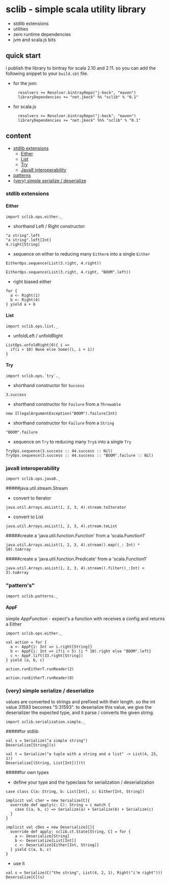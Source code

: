 # sclib - simple scala utility library

  - stdlib extensions
  - utilities
  - zero runtime dependencies
  - jvm and scala.js bits

## quick start 

i publish the library to bintray for scala 2.10 and 2.11.
so you can add the following snippet to your `build.sbt` file.

- for the jvm:

        resolvers += Resolver.bintrayRepo("j-keck", "maven")
        libraryDependencies += "net.jkeck" %% "sclib" % "0.1"

- for scala.js

        resolvers += Resolver.bintrayRepo("j-keck", "maven")
        libraryDependencies += "net.jkeck" %%% "sclib" % "0.1"


## content

   - [stdlib extensions](#stdlib-extensions)
     - [Either](#either)
     - [List](#list)
     - [Try](#try)
     - [Java8 interoperability](#java8-interoperability)
   - [patterns](#patterns)
   - [(very) simple serialize / deserialize](#very-simple-serialize--deserialize)   


### stdlib extensions

#### Either
```tut:silent:reset
import sclib.ops.either._
```

  - shorthand Left / Right constructor:
```tut
"a string".left
"a string".left[Int] 
4.right[String]
```

  - sequence on either to reducing many `Either`s into a single `Either`
```tut
EitherOps.sequence(List(3.right, 4.right))

EitherOps.sequence(List(3.right, 4.right, "BOOM".left))
```
   
  - right biased either
```tut
for {
  a <- Right(1)
  b <- Right(4)
} yield a + b
```

#### List
```tut:silent:reset
import sclib.ops.list._
```

  - unfoldLeft / unfoldRight
```tut
ListOps.unfoldRight(0){ i =>
  if(i > 10) None else Some((i, i + 1))
}
```

#### Try
```tut:silent:reset
import sclib.ops.`try`._
```

  - shorthand constructor for `Success`
```tut
3.success
```
  
  - shorthand constructor for `Failure` from a `Throwable`
```tut
new IllegalArgumentException("BOOM").failure[Int]
```

  - shorthand constructor for `Failure` from a `String`
```tut
"BOOM".failure
```

  - sequence on `Try` to reducing many `Try`s into a single `Try`
```tut
TryOps.sequence(3.success :: 44.success :: Nil)
TryOps.sequence(3.success :: 44.success :: "BOOM".failure :: Nil)
```

### java8 interoperability
```tut:silent:reset
import sclib.ops.java8._
```

#####java.util.stream.Stream

  - convert to Iterator
```tut
java.util.Arrays.asList(1, 2, 3, 4).stream.toIterator
```
  - convert to List
```tut
java.util.Arrays.asList(1, 2, 3, 4).stream.toList
```

#####create a 'java.util.function.Function' from a 'scala.Function1'
```tut
java.util.Arrays.asList(1, 2, 3, 4).stream().map((_: Int) * 10).toArray
```

#####create a 'java.util.function.Predicate' from a 'scala.Function1'
```tut
java.util.Arrays.asList(1, 2, 3, 4).stream().filter((_:Int) < 3).toArray
```


### "pattern's"
```tut:silent:reset
import sclib.patterns._
```

#### AppF

simple *AppF*unction - expect's a function with receives a config and returns a Either

```tut
import sclib.ops.either._

val action = for {
  a <- AppF{i: Int => i.right[String]}
  b <- AppF{i: Int => if(i < 5) (i * 10).right else "BOOM".left}
  c <- AppF.lift(33.right[String])
} yield (a, b, c)

action.runEitherT.runReader(2)

action.runEitherT.runReader(8)
```

### (very) simple serialize / deserialize

values are converted to strings and prefixed with their length.
so the int value 31593 becomes "5:31593". to deserialize this value,
we give the deserializer the expected type, and it parse / converts the given string.


```tut:silent:reset
import sclib.serialization.simple._
```

#####for stdlib
  
```tut
val s = Serialize("a simple string")
Deserialize[String](s)

val t = Serialize("a tuple with a string and a list" -> List(4, 23, 1))
Deserialize[(String, List[Int])](t)
```

#####for own types
  
  - define your type and the typeclass for serialization / deserialization
  
```tut:silent
case class C(a: String, b: List[Int], c: Either[Int, String])

implicit val cSer = new Serialize[C]{
  override def apply(c: C): String = c match {
    case C(a, b, c) => Serialize(a) + Serialize(b) + Serialize(c)
  }
}

implicit val cDes = new Deserialize[C]{
  override def apply: sclib.ct.State[String, C] = for {
    a <- Deserialize[String]
    b <- Deserialize[List[Int]]
    c <- Deserialize[Either[Int, String]]
  } yield C(a, b, c)
}
```

  - use it
```tut
val s = Serialize(C("the string", List(4, 2, 1), Right("i'm right")))
Deserialize[C](s)
```
